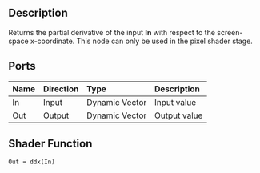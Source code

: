## Description

Returns the partial derivative of the input **In** with respect to the screen-space x-coordinate. This node can only be used in the pixel shader stage.

## Ports

| Name        | Direction           | Type  | Description |
|:------------ |:-------------|:-----|:---|
| In      | Input | Dynamic Vector | Input value |
| Out | Output      |    Dynamic Vector | Output value |

## Shader Function

`Out = ddx(In)`